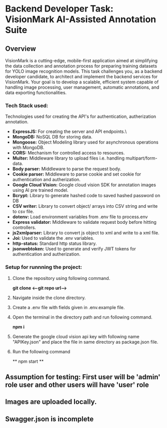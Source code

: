 # Backend Developer Task: VisionMark AI-Assisted Annotation Suite

## Overview

VisionMark is a cutting-edge, mobile-first application aimed at simplifying the data collection and annotation process for preparing training datasets for YOLO image recognition models. This task challenges you, as a backend developer candidate, to architect and implement the backend services for VisionMark. Your goal is to develop a scalable, efficient system capable of handling image processing, user management, automatic annotations, and data exporting functionalities.

### Tech Stack used:

Technologies used for creating the API's for authentication, autherization annotation.
- **ExpressJS:** For creating the server and API endpoints.\
- **MongoDB:** NoSQL DB for storing data.
- **Mongoose:** Object Modeling library used for asynchronous operations with MongoDB.
- **CORS:** Mechanism for controlled access to resources.
- **Multer:** Middleware library to upload files i.e. handling multipart/form-data.
- **Body parser:** Middleware to parse the request body.
- **Cookie parser:** Middleware to parse cookie and set cookie for authentication and autherization.
- **Google Cloud Vision:** Google cloud vision SDK for annotation images using AI pre trained model.
- **Bcrypt:** Library to generate hashed code to saved hashed password on DB
- **CSV writer:** Library to convert object/ arrays into CSV string and write to csv file.
- **dotenv:** Load environment variables from .env file to process.env
- **Express validator:** Middleware to validate request body before hitting controllers.
- **js2xmlparser:** Library to convert js object to xml and write to a xml file.
- **Joi:** Used to validate the .env variables.
- **http-status:** Standard http status library.
- **jsonwebtoken:** Used to generate and verify JWT tokens for authentication and autherization.

### Setup for runnning the project:

1. Clone the repository using following command.

   **git clone <--git repo url-->**

2. Navigate inside the clone directory.

3. Create a .env file with fields given in .env.example file.

4. Open the terminal in the directory path and run following command.

   **npm i**

5. Generate the google cloud vision api key with following name "APIKey.json" and place the file in same directory as package.json file.

6. Run the following command

   ** npm start **


## Assumption for testing: First user will be 'admin' role user and other users will have 'user' role
## Images are uploaded locally.
## Swagger.json is incomplete